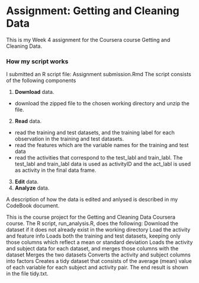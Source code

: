 # Assignment: Getting and Cleaning Data
This is my Week 4 assignment for the Coursera course Getting and Cleaning Data.

### How my script works
I submitted an R script file: Assignment submission.Rmd
The script consists of the following components   
1. **Download** data.  
+ download the zipped file to the chosen working directory and unzip the file.  
2. **Read** data.  
+ read the training and test datasets, and the training label for each observation in the training and test datasets. 
+ read the features which are the variable names for the training and test data
+ read the activities that correspond to the test_labl and train_labl. The test_labl and train_labl data is used as activityID and the act_labl is used as activity in the final data frame.  
3. **Edit** data.  
4. **Analyze** data.  

A description of how the data is edited and anlysed is described in my CodeBook document.

This is the course project for the Getting and Cleaning Data Coursera course. The R script, run_analysis.R, does the following:
Download the dataset if it does not already exist in the working directory
Load the activity and feature info
Loads both the training and test datasets, keeping only those columns which reflect a mean or standard deviation
Loads the activity and subject data for each dataset, and merges those columns with the dataset
Merges the two datasets
Converts the activity and subject columns into factors
Creates a tidy dataset that consists of the average (mean) value of each variable for each subject and activity pair.
The end result is shown in the file tidy.txt.
